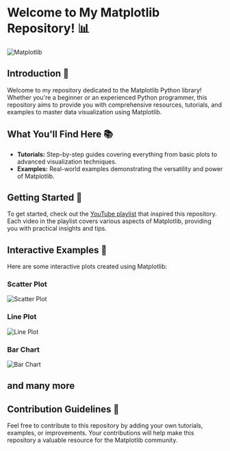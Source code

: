 # Welcome to My Matplotlib Repository! 📊

![Matplotlib](https://matplotlib.org/stable/_static/logo_light.svg)

## Introduction 🎉

Welcome to my repository dedicated to the Matplotlib Python library! Whether you're a beginner or an experienced Python programmer, this repository aims to provide you with comprehensive resources, tutorials, and examples to master data visualization using Matplotlib.

## What You'll Find Here 📚

- **Tutorials:** Step-by-step guides covering everything from basic plots to advanced visualization techniques.
- **Examples:** Real-world examples demonstrating the versatility and power of Matplotlib.

## Getting Started 🚀

To get started, check out the [YouTube playlist](https://youtube.com/playlist?list=PL-osiE80TeTvipOqomVEeZ1HRrcEvtZB_) that inspired this repository. Each video in the playlist covers various aspects of Matplotlib, providing you with practical insights and tips.

## Interactive Examples 🌟

Here are some interactive plots created using Matplotlib:

### Scatter Plot

![Scatter Plot](https://miro.medium.com/v2/resize:fit:1400/0*bQ5SL-HyQAO-yJwl)

### Line Plot

![Line Plot](https://upload.wikimedia.org/wikipedia/commons/thumb/b/bd/Pushkin_population_history.svg/1200px-Pushkin_population_history.svg.png)

### Bar Chart

![Bar Chart](https://matplotlib.org/stable/_images/sphx_glr_barchart_001.png)

## and many more

## Contribution Guidelines 🤝

Feel free to contribute to this repository by adding your own tutorials, examples, or improvements. Your contributions will help make this repository a valuable resource for the Matplotlib community.
